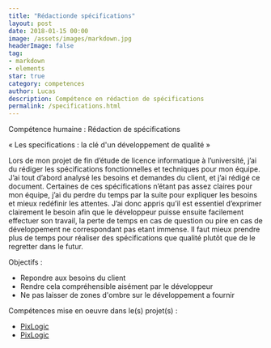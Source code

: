 ```yaml
---
title: "Rédactionde spécifications"
layout: post
date: 2018-01-15 00:00
image: /assets/images/markdown.jpg
headerImage: false
tag:
- markdown
- elements
star: true
category: competences
author: Lucas
description: Compétence en rédaction de spécifications
permalink: /specifications.html
---
```


Compétence humaine : Rédaction de spécifications

« Les specifications : la clé d'un développement de qualité »

Lors de mon projet de fin d’étude de licence informatique à l’université, j’ai du rédiger les spécifications fonctionnelles et techniques pour mon équipe.
J’ai tout d’abord analysé les besoins et demandes du client, et j’ai rédigé ce document.
Certaines de ces spécifications n’étant pas assez claires pour mon équipe, j’ai du perdre du temps par la suite pour expliquer les besoins et mieux redéfinir les attentes.
J’ai donc appris qu’il est essentiel d’exprimer clairement le besoin afin que le développeur puisse ensuite facilement effectuer son travail, la perte de temps en cas de question ou pire en cas de développement ne correspondant pas etant immense.
Il faut mieux prendre plus de temps pour réaliser des spécifications que qualité plutôt que de le regretter dans le futur.

Objectifs :
 - Repondre aux besoins du client
 - Rendre cela compréhensible aisément par le développeur
 - Ne pas laisser de zones d'ombre sur le développement a fournir

Compétences mise en oeuvre dans le(s) projet(s) :

- [PixLogic]({{site.url}}/myportfolio/PixLogic)
- [PixLogic]({{site.url}}/myportfolio/Alltricks)
